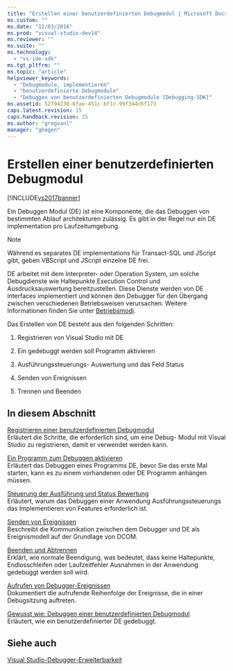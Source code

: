 ```yaml
---
title: "Erstellen einer benutzerdefinierten Debugmodul | Microsoft Docs"
ms.custom: ""
ms.date: "12/03/2016"
ms.prod: "visual-studio-dev14"
ms.reviewer: ""
ms.suite: ""
ms.technology: 
  - "vs-ide-sdk"
ms.tgt_pltfrm: ""
ms.topic: "article"
helpviewer_keywords: 
  - "Debugmodule, implementieren"
  - "benutzerdefinierte Debugmodule"
  - "Debuggen von benutzerdefinierten Debugmodule [Debugging-SDK]"
ms.assetid: 52794238-6fae-451c-bf1c-99f344c6f173
caps.latest.revision: 15
caps.handback.revision: 15
ms.author: "gregvanl"
manager: "ghogen"
---
```

# Erstellen einer benutzerdefinierten Debugmodul
[!INCLUDE[vs2017banner](../../code-quality/includes/vs2017banner.md)]

Ein Debuggen Modul \(DE\) ist eine Komponente, die das Debuggen von bestimmten Ablauf architekturen zulässig.  Es gibt in der Regel nur ein DE implementation pro Laufzeitumgebung.  
  
> [!NOTE]
>  Während es separates DE implementations für Transact\-SQL und JScript gibt, geben VBScript und JScript einzelne DE frei.  
  
 DE arbeitet mit dem Interpreter\- oder Operation System, um solche Debugdienste wie Haltepunkte Execution Control und Ausdrucksauswertung bereitzustellen.  Diese Dienste werden von DE interfaces implementiert und können den Debugger für den Übergang zwischen verschiedenen Betriebsweisen verursachen.  Weitere Informationen finden Sie unter [Betriebsmodi](../../extensibility/debugger/operational-modes.md).  
  
 Das Erstellen von DE besteht aus den folgenden Schritten:  
  
1.  Registrieren von Visual Studio mit DE  
  
2.  Ein gedebuggt werden soll Programm aktivieren  
  
3.  Ausführungssteuerungs\- Auswertung und das Feld Status  
  
4.  Senden von Ereignissen  
  
5.  Trennen und Beenden  
  
## In diesem Abschnitt  
 [Registrieren einer benutzerdefinierten Debugmodul](../../extensibility/debugger/registering-a-custom-debug-engine.md)  
 Erläutert die Schritte, die erforderlich sind, um eine Debug\- Modul mit Visual Studio zu registrieren, damit er verwendet werden kann.  
  
 [Ein Programm zum Debuggen aktivieren](../../extensibility/debugger/enabling-a-program-to-be-debugged.md)  
 Erläutert das Debuggen eines Programms DE, bevor Sie das erste Mal starten, kann es zu einem vorhandenen oder DE Programm anhängen müssen.  
  
 [Steuerung der Ausführung und Status Bewertung](../../extensibility/debugger/execution-control-and-state-evaluation.md)  
 Erläutert, warum das Debuggen einer Anwendung Ausführungssteuerungs das Implementieren von Features erforderlich ist.  
  
 [Senden von Ereignissen](../../extensibility/debugger/sending-events.md)  
 Beschreibt die Kommunikation zwischen dem Debugger und DE als Ereignismodell auf der Grundlage von DCOM.  
  
 [Beenden und Abtrennen](../../extensibility/debugger/termination-and-detaching.md)  
 Erklärt, wie normale Beendigung, was bedeutet, dass keine Haltepunkte, Endlosschleifen oder Laufzeitfehler Ausnahmen in der Anwendung gedebuggt werden soll wird.  
  
 [Aufrufen von Debugger\-Ereignissen](../../extensibility/debugger/calling-debugger-events.md)  
 Dokumentiert die aufrufende Reihenfolge der Ereignisse, die in einer Debugsitzung auftreten.  
  
 [Gewusst wie: Debuggen einer benutzerdefinierten Debugmodul](../../extensibility/debugger/how-to-debug-a-custom-debug-engine.md)  
 Erläutert, wie ein benutzerdefinierter DE gedebuggt.  
  
## Siehe auch  
 [Visual Studio\-Debugger\-Erweiterbarkeit](../../extensibility/debugger/visual-studio-debugger-extensibility.md)